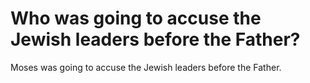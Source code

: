 # Who was going to accuse the Jewish leaders before the Father?

Moses was going to accuse the Jewish leaders before the Father.
